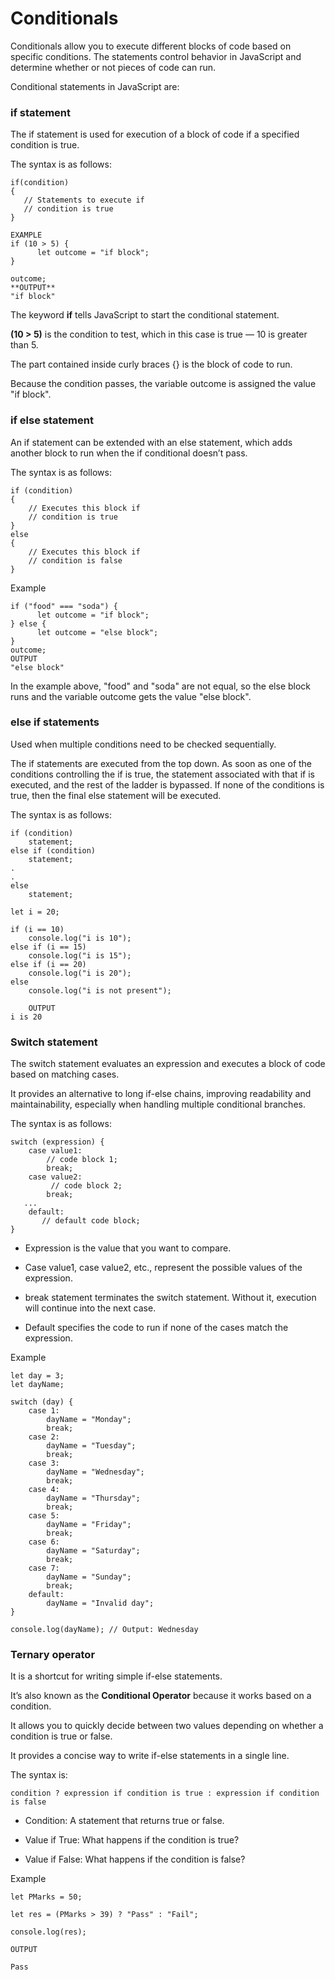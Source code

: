# Conditionals

Conditionals allow you to execute different blocks of code based on specific conditions. The statements control behavior in JavaScript and determine whether or not pieces of code can run.

Conditional statements in JavaScript are:

### if statement

The if statement is used for execution of a block of code if a specified condition is true.

The syntax is as follows:

```
if(condition) 
{
   // Statements to execute if
   // condition is true
}
```

```
EXAMPLE
if (10 > 5) {
      let outcome = "if block";
}
​
outcome;
**OUTPUT**
"if block"
```

The keyword **if** tells JavaScript to start the conditional statement.

**(10 > 5)** is the condition to test, which in this case is true — 10 is greater than 5.

The part contained inside curly braces {} is the block of code to run.

Because the condition passes, the variable outcome is assigned the value "if block".

### if else statement

An if statement can be extended with an else statement, which adds another block to run when the if conditional doesn’t pass.

The syntax is as follows:
```
if (condition)
{
    // Executes this block if
    // condition is true
}
else
{
    // Executes this block if
    // condition is false
}
```

Example

```
if ("food" === "soda") {
      let outcome = "if block";
} else {
      let outcome = "else block";
}
outcome;
OUTPUT
"else block"
```
In the example above, "food" and "soda" are not equal, so the else block runs and the variable outcome gets the value "else block".

### else if statements

Used when multiple conditions need to be checked sequentially.

The if statements are executed from the top down. As soon as one of the conditions controlling the if is true, the statement associated with that if is executed, and the rest of the ladder is bypassed. If none of the conditions is true, then the final else statement will be executed.

The syntax is as follows:

```
if (condition)
    statement;
else if (condition)
    statement;
.
.
else
    statement;
```
```
let i = 20;

if (i == 10)
    console.log("i is 10");
else if (i == 15)
    console.log("i is 15");
else if (i == 20)
    console.log("i is 20");
else
    console.log("i is not present");

    OUTPUT
i is 20
```

### Switch statement

The switch statement evaluates an expression and executes a block of code based on matching cases. 

It provides an alternative to long if-else chains, improving readability and maintainability, especially when handling multiple conditional branches.

The syntax is as follows:

```
switch (expression) {
    case value1:
        // code block 1;
        break;
    case value2:
         // code block 2;
        break;
   ...
    default:
       // default code block;
}
```
- Expression is the value that you want to compare.

- Case value1, case value2, etc., represent the possible values of the expression.

- break statement terminates the switch statement. Without it, execution will continue into the next case.

- Default specifies the code to run if none of the cases match the expression.

Example

```
let day = 3;
let dayName;

switch (day) {
    case 1:
        dayName = "Monday";
        break;
    case 2:
        dayName = "Tuesday";
        break;
    case 3:
        dayName = "Wednesday";
        break;
    case 4:
        dayName = "Thursday";
        break;
    case 5:
        dayName = "Friday";
        break;
    case 6:
        dayName = "Saturday";
        break;
    case 7:
        dayName = "Sunday";
        break;
    default:
        dayName = "Invalid day";
}

console.log(dayName); // Output: Wednesday
```

### Ternary operator

It is a shortcut for writing simple if-else statements. 

It’s also known as the **Conditional Operator** because it works based on a condition. 

It allows you to quickly decide between two values depending on whether a condition is true or false.

It provides a concise way to write if-else statements in a single line.

The syntax is: 

`condition ? expression if condition is true : expression if condition is false`

- Condition: A statement that returns true or false.

- Value if True: What happens if the condition is true?

- Value if False: What happens if the condition is false?

Example

```
let PMarks = 50;

let res = (PMarks > 39) ? "Pass" : "Fail";

console.log(res);

OUTPUT

Pass
```
